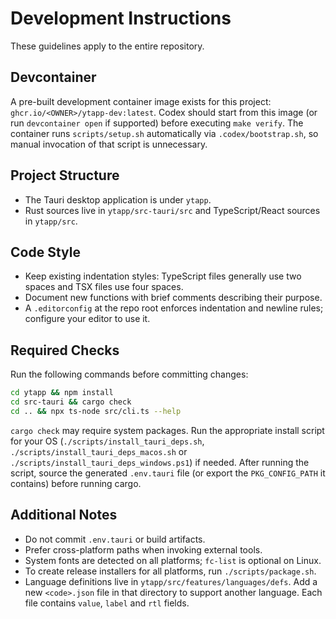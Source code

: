 # Development Instructions

These guidelines apply to the entire repository.

## Devcontainer
A pre-built development container image exists for this project: `ghcr.io/<OWNER>/ytapp-dev:latest`. Codex should
start from this image (or run `devcontainer open` if supported) before executing
`make verify`. The container runs `scripts/setup.sh` automatically via `.codex/bootstrap.sh`, so manual
invocation of that script is unnecessary.

## Project Structure
- The Tauri desktop application is under `ytapp`.
- Rust sources live in `ytapp/src-tauri/src` and TypeScript/React sources in `ytapp/src`.

## Code Style
- Keep existing indentation styles: TypeScript files generally use two spaces and TSX files use four spaces.
- Document new functions with brief comments describing their purpose.
- A `.editorconfig` at the repo root enforces indentation and newline rules; configure your editor to use it.

## Required Checks
Run the following commands before committing changes:

```bash
cd ytapp && npm install
cd src-tauri && cargo check
cd .. && npx ts-node src/cli.ts --help
```

`cargo check` may require system packages. Run the appropriate install script
for your OS (`./scripts/install_tauri_deps.sh`, `./scripts/install_tauri_deps_macos.sh` or `./scripts/install_tauri_deps_windows.ps1`) if needed.
After running the script, source the generated `.env.tauri` file (or export the `PKG_CONFIG_PATH` it contains) before running cargo.

## Additional Notes
- Do not commit `.env.tauri` or build artifacts.
- Prefer cross-platform paths when invoking external tools.
- System fonts are detected on all platforms; `fc-list` is optional on Linux.
- To create release installers for all platforms, run `./scripts/package.sh`.
- Language definitions live in `ytapp/src/features/languages/defs`. Add a new
  `<code>.json` file in that directory to support another language. Each file
  contains `value`, `label` and `rtl` fields.

